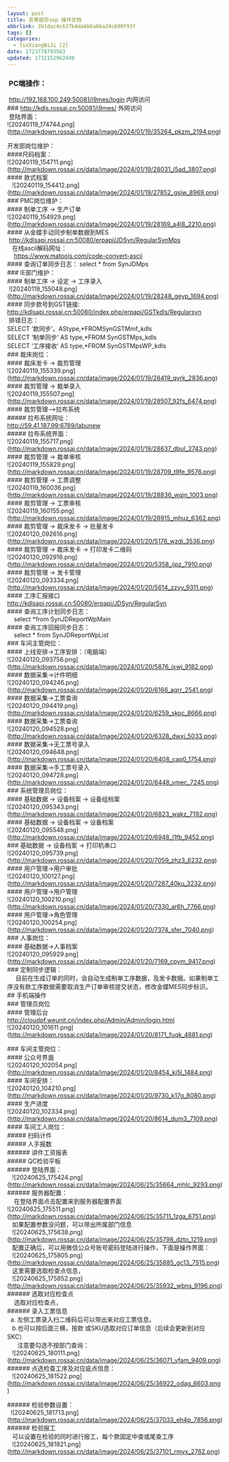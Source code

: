 ```yaml
---
layout: post
title: 凯蒂丽莎sop 操作文档
abbrlink: 3b1dac4c637b4da6b6a66a24c600f93f
tags: []
categories:
  - YinXiangBiJi [2]
date: 1723778793563
updated: 1732152962449
---
```


###  PC端操作：

 <http://192.168.100.249:50081/i9mes/login> 内网访问\
\### <http://kdls.rossai.cn:50081/i9mes/> 外网访问\
 登陆界面：\
!\[20240119\_174744.png]\(<http://markdown.rossai.cn/data/image/2024/01/19/35264_pkzm_2194.png>)

开发部岗位维护：\
\####尺码档案：\
!\[20240119\_154711.png]\(<http://markdown.rossai.cn/data/image/2024/01/19/28031_l5ad_3807.png>)\
\#### 款式档案\
   !\[20240119\_154412.png]\(<http://markdown.rossai.cn/data/image/2024/01/19/27852_gsiw_8969.png>)\
\### PMC岗位维护：\
\#### 制单工序 -> 生产订单\
!\[20240119\_154929.png]\(<http://markdown.rossai.cn/data/image/2024/01/19/28169_a4l8_2210.png>)\
\#### 从金蝶手动同步制单数据到MES\
 <http://kdlsapi.rossai.cn:50080/erpapi/JDSyn/RegularSynMps>\
   在线ascii解码网址：\
    <https://www.matools.com/code-convert-ascii>\
\#### 查询订单同步日志： select \* from SynJDMps\
\### IE部门维护：\
\#### 制单工序 -> 设定 -> 工序录入\
 !\[20240119\_155048.png]\(<http://markdown.rossai.cn/data/image/2024/01/19/28248_geyp_1694.png>)\
\#### 同步款号到GST链接: <http://kdlsapi.rossai.cn:50080/index.php/erpapi/GSTkdls/Regularsyn>\
 排错日志：\
SELECT ‘款同步’，AStype,\*FROMSynGSTMmf\_kdls\
SELECT ‘制单同步’ AS type,\*FROM SynGSTMps\_kdls\
SELECT ‘工序接收’ AS type,\*FROM SynGSTMpsWP\_kdls\
\### 裁床岗位：\
\#### 裁床发卡 -> 裁剪管理\
!\[20240119\_155339.png]\(<http://markdown.rossai.cn/data/image/2024/01/19/28419_qvrk_2836.png>)\
\#### 裁剪管理 -> 裁单录入\
!\[20240119\_155507.png]\(<http://markdown.rossai.cn/data/image/2024/01/19/28507_92fs_6474.png>)\
\#### 裁剪管理–>拉布系统\
\##### 拉布系统网址：\
<http://59.41.187.99:6789/labunew>\
\##### 拉布系统界面：\
!\[20240119\_155717.png]\(<http://markdown.rossai.cn/data/image/2024/01/19/28637_dbul_2743.png>)\
\#### 裁剪管理 -> 裁单审核\
!\[20240119\_155829.png]\(<http://markdown.rossai.cn/data/image/2024/01/19/28709_t9fe_9576.png>)\
\#### 裁剪管理 -> 工票调整\
!\[20240119\_160036.png]\(<http://markdown.rossai.cn/data/image/2024/01/19/28836_wqjn_1003.png>)\
\#### 裁剪管理 -> 工票审核\
!\[20240119\_160155.png]\(<http://markdown.rossai.cn/data/image/2024/01/19/28915_mhuz_6362.png>)\
\#### 裁剪管理 -> 裁床发卡 -> 批量发卡\
!\[20240120\_092616.png]\(<http://markdown.rossai.cn/data/image/2024/01/20/5176_wzdi_3536.png>)\
\#### 裁剪管理 -> 裁床发卡 -> 打印发卡二维码\
!\[20240120\_092918.png]\(<http://markdown.rossai.cn/data/image/2024/01/20/5358_ijpz_7910.png>)\
\#### 裁剪管理 -> 发卡管理\
!\[20240120\_093334.png]\(<http://markdown.rossai.cn/data/image/2024/01/20/5614_zzvy_9311.png>)\
\#### 工序汇报接口\
<http://kdlsapi.rossai.cn:50080/erpapi/JDSyn/RegularSyn>\
\#### 查询工序计划同步日志：\
    select \*from SynJDReportWpMain\
\#### 查询工序回报同步日志：\
    select \* from SynJDReportWpList\
\### 车间主管岗位：\
\#### 上线安排->工序安排：（电脑端）\
!\[20240120\_093756.png]\(<http://markdown.rossai.cn/data/image/2024/01/20/5876_ixwj_9182.png>)\
\#### 数据采集->计件明细\
!\[20240120\_094246.png]\(<http://markdown.rossai.cn/data/image/2024/01/20/6166_aqrr_2541.png>)\
\#### 数据采集->工票查询\
!\[20240120\_094419.png]\(<http://markdown.rossai.cn/data/image/2024/01/20/6259_skoc_8666.png>)\
\#### 数据采集->工票查询\
!\[20240120\_094528.png]\(<http://markdown.rossai.cn/data/image/2024/01/20/6328_dwxj_5033.png>)\
\#### 数据采集->无工票号录入\
!\[20240120\_094648.png]\(<http://markdown.rossai.cn/data/image/2024/01/20/6408_cap0_1754.png>)\
\#### 数据采集->手工票号录入\
!\[20240120\_094728.png]\(<http://markdown.rossai.cn/data/image/2024/01/20/6448_vmec_7245.png>)\
\### 系统管理员岗位：\
\#### 基础数据 -> 设备档案 -> 设备组档案\
!\[20240120\_095343.png]\(<http://markdown.rossai.cn/data/image/2024/01/20/6823_wakz_7192.png>)\
\#### 基础数据 -> 设备档案 -> 设备档案\
!\[20240120\_095548.png]\(<http://markdown.rossai.cn/data/image/2024/01/20/6948_l1fb_9452.png>)\
\### 基础数据 -> 设备档案 -> 打印机串口\
!\[20240120\_095739.png]\(<http://markdown.rossai.cn/data/image/2024/01/20/7059_zhz3_6232.png>)\
\#### 用户管理->用户审批\
!\[20240120\_100127.png]\(<http://markdown.rossai.cn/data/image/2024/01/20/7287_40ku_3232.png>)\
\#### 用户管理->用户管理\
!\[20240120\_100210.png]\(<http://markdown.rossai.cn/data/image/2024/01/20/7330_ar6h_7766.png>)\
\#### 用户管理->角色管理\
!\[20240120\_100254.png]\(<http://markdown.rossai.cn/data/image/2024/01/20/7374_sfer_7040.png>)\
\### 人事岗位：\
\#### 基础数据->人事档案\
!\[20240120\_095929.png]\(<http://markdown.rossai.cn/data/image/2024/01/20/7169_cpym_9417.png>)\
\### 定制同步逻辑：\
     目前在生成订单的同时，会自动生成制单工序数据，及发卡数据。如果制单工序没有款工序数据需要取消生产订单审核提交状态，修改金蝶MES同步标识。\
\## 手机端操作\
\### 管理员岗位\
\#### 管理后台\
<http://cloudpf.weunit.cn/index.php/Admin/Admin/login.html>\
!\[20240120\_101611.png]\(<http://markdown.rossai.cn/data/image/2024/01/20/8171_fuqk_4881.png>)

\### 车间主管岗位：\
\#### 公众号界面\
!\[20240120\_102054.png]\(<http://markdown.rossai.cn/data/image/2024/01/20/8454_ki5l_1484.png>)\
\#### 车间安排：\
!\[20240120\_104210.png]\(<http://markdown.rossai.cn/data/image/2024/01/20/9730_k17g_8080.png>)\
\#### 生产进度\
!\[20240120\_102334.png]\(<http://markdown.rossai.cn/data/image/2024/01/20/8614_dum3_7109.png>)\
\#### 车间工人岗位：\
\##### 扫码计件\
\##### 人手报数\
\###### 讲件工资报表\
\##### QC检验平板\
\###### 登陆界面：\
   !\[20240625\_175424.png]\(<http://markdown.rossai.cn/data/image/2024/06/25/35664_mhlc_9293.png>)\
\###### 服务器配置：\
    在登陆界面点击配置来到服务器配置界面\
!\[20240625\_175511.png]\(<http://markdown.rossai.cn/data/image/2024/06/25/35711_1zga_6751.png>)\
   如果配置参数没问题，可以带出所属部门信息\
   !\[20240625\_175638.png]\(<http://markdown.rossai.cn/data/image/2024/06/25/35798_dzto_1219.png>)\
   配置正确后，可以用微信公众号账号密码登陆进行操作，下面是操作界面：\
   !\[20240625\_175805.png]\(<http://markdown.rossai.cn/data/image/2024/06/25/35885_gc13_7515.png>)\
   这里需要选取检查点信息，\
   !\[20240625\_175852.png]\(<http://markdown.rossai.cn/data/image/2024/06/25/35932_wbns_9196.png>)\
\###### 选取对应检查点\
    选取对应检查点，\
\###### 录入工票信息\
  a. 左侧工票录入扫二维码后可以带出来对应工票信息。\
   b.也可以按后面三横，按款 或SKU选取对应订单信息（后续会更新到对应SKC）\
      注意要勾选不按部门查询：\
   !\[20240625\_180111.png]\(<http://markdown.rossai.cn/data/image/2024/06/25/36071_yfam_9409.png>)\
\###### 点选检查工序及对应疵点信息：\
   !\[20240625\_181522.png]\(<http://markdown.rossai.cn/data/image/2024/06/25/36922_odag_6603.png>)

\###### 检验参数设置：\
  !\[20240625\_181713.png]\(<http://markdown.rossai.cn/data/image/2024/06/25/37033_eh4p_7856.png>)\
\###### 检验报工\
   可以设置在检验的同时进行报工，每个款固定中查或尾查工序\
   !\[20240625\_181821.png]\(<http://markdown.rossai.cn/data/image/2024/06/25/37101_rmvx_2762.png>)
